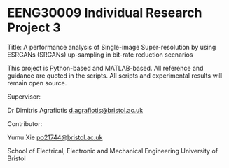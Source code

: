 # EENG30009 Individual Research Project 3

Title: A performance analysis of Single-image Super-resolution by using ESRGANs (SRGANs) up-sampling in bit-rate reduction scenarios

This project is Python-based and MATLAB-based. All reference and guidance are quoted in the scripts. All scripts and experimental results will remain open source.

Supervisor: 

Dr Dimitris Agrafiotis d.agrafiotis@bristol.ac.uk

Contributor:

Yumu Xie po21744@bristol.ac.uk 

School of Electrical, Electronic and Mechanical Engineering
University of Bristol
